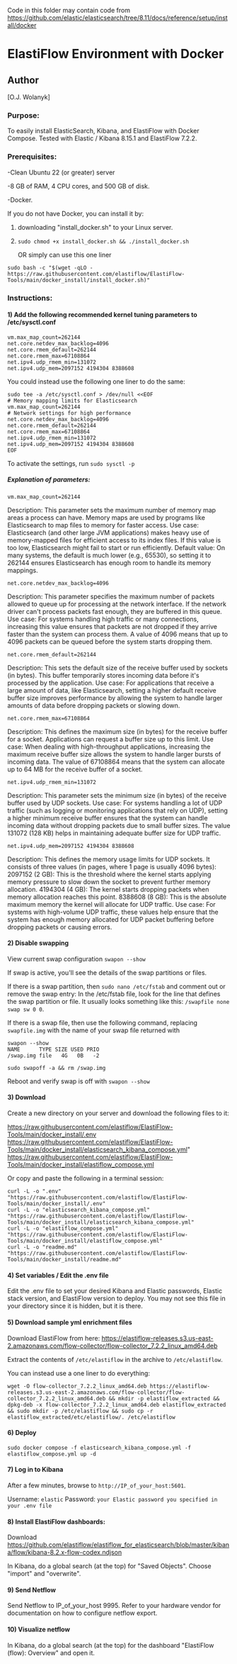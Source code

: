 
Code in this folder may contain code from https://github.com/elastic/elasticsearch/tree/8.11/docs/reference/setup/install/docker

ElastiFlow Environment with Docker
================================  

## Author
[O.J. Wolanyk]

### Purpose:
To easily install ElasticSearch, Kibana, and ElastiFlow with Docker Compose. Tested with Elastic / Kibana 8.15.1 and ElastiFlow 7.2.2.

### Prerequisites:
-Clean Ubuntu 22 (or greater) server

-8 GB of RAM, 4 CPU cores, and 500 GB of disk.

-Docker. 

If you do not have Docker, you can install it by:
1) downloading "install_docker.sh" to your Linux server.
2) `sudo chmod +x install_docker.sh && ./install_docker.sh`
   
   OR simply can use this one liner

```
sudo bash -c "$(wget -qLO - https://raw.githubusercontent.com/elastiflow/ElastiFlow-Tools/main/docker_install/install_docker.sh)"
```

### Instructions:

#### 1) Add the following recommended kernel tuning parameters to /etc/sysctl.conf

```
vm.max_map_count=262144
net.core.netdev_max_backlog=4096
net.core.rmem_default=262144
net.core.rmem_max=67108864
net.ipv4.udp_rmem_min=131072
net.ipv4.udp_mem=2097152 4194304 8388608
```

You could instead use the following one liner to do the same:

```
sudo tee -a /etc/sysctl.conf > /dev/null <<EOF
# Memory mapping limits for Elasticsearch
vm.max_map_count=262144
# Network settings for high performance
net.core.netdev_max_backlog=4096
net.core.rmem_default=262144
net.core.rmem_max=67108864
net.ipv4.udp_rmem_min=131072
net.ipv4.udp_mem=2097152 4194304 8388608
EOF
```

To activate the settings, run `sudo sysctl -p`

##### Explanation of parameters:

`vm.max_map_count=262144`

Description: This parameter sets the maximum number of memory map areas a process can have. Memory maps are used by programs like Elasticsearch to map files to memory for faster access.
Use case: Elasticsearch (and other large JVM applications) makes heavy use of memory-mapped files for efficient access to its index files. If this value is too low, Elasticsearch might fail to start or run efficiently.
Default value: On many systems, the default is much lower (e.g., 65530), so setting it to 262144 ensures Elasticsearch has enough room to handle its memory mappings.

`net.core.netdev_max_backlog=4096`

Description: This parameter specifies the maximum number of packets allowed to queue up for processing at the network interface. If the network driver can't process packets fast enough, they are buffered in this queue.
Use case: For systems handling high traffic or many connections, increasing this value ensures that packets are not dropped if they arrive faster than the system can process them. A value of 4096 means that up to 4096 packets can be queued before the system starts dropping them.

`net.core.rmem_default=262144`

Description: This sets the default size of the receive buffer used by sockets (in bytes). This buffer temporarily stores incoming data before it's processed by the application.
Use case: For applications that receive a large amount of data, like Elasticsearch, setting a higher default receive buffer size improves performance by allowing the system to handle larger amounts of data before dropping packets or slowing down.

`net.core.rmem_max=67108864`

Description: This defines the maximum size (in bytes) for the receive buffer for a socket. Applications can request a buffer size up to this limit.
Use case: When dealing with high-throughput applications, increasing the maximum receive buffer size allows the system to handle larger bursts of incoming data. The value of 67108864 means that the system can allocate up to 64 MB for the receive buffer of a socket.

`net.ipv4.udp_rmem_min=131072`

Description: This parameter sets the minimum size (in bytes) of the receive buffer used by UDP sockets.
Use case: For systems handling a lot of UDP traffic (such as logging or monitoring applications that rely on UDP), setting a higher minimum receive buffer ensures that the system can handle incoming data without dropping packets due to small buffer sizes. The value 131072 (128 KB) helps in maintaining adequate buffer size for UDP traffic.

`net.ipv4.udp_mem=2097152 4194304 8388608`

Description: This defines the memory usage limits for UDP sockets. It consists of three values (in pages, where 1 page is usually 4096 bytes):
2097152 (2 GB): This is the threshold where the kernel starts applying memory pressure to slow down the socket to prevent further memory allocation.
4194304 (4 GB): The kernel starts dropping packets when memory allocation reaches this point.
8388608 (8 GB): This is the absolute maximum memory the kernel will allocate for UDP traffic.
Use case: For systems with high-volume UDP traffic, these values help ensure that the system has enough memory allocated for UDP packet buffering before dropping packets or causing errors.

#### 2) Disable swapping

View current swap configuration `swapon --show`

If swap is active, you'll see the details of the swap partitions or files. 

If there is a swap partition, then `sudo nano /etc/fstab` and comment out or remove the swap entry: In the /etc/fstab file, look for the line that defines the swap partition or file.  It usually looks something like this:
`/swapfile none swap sw 0 0`.

If there is a swap file, then use the following command, replacing `swapfile.img` with the name of your swap file returned with 
```
swapon --show
NAME      TYPE SIZE USED PRIO
/swap.img file   4G   0B   -2
```

`sudo swapoff -a && rm /swap.img`

Reboot and verify swap is off with `swapon --show`

#### 3) Download 
Create a new directory on your server and download the following files to it:

https://raw.githubusercontent.com/elastiflow/ElastiFlow-Tools/main/docker_install/.env
https://raw.githubusercontent.com/elastiflow/ElastiFlow-Tools/main/docker_install/elasticsearch_kibana_compose.yml"
https://raw.githubusercontent.com/elastiflow/ElastiFlow-Tools/main/docker_install/elastiflow_compose.yml

Or copy and paste the following in a terminal session:
```
curl -L -o ".env" "https://raw.githubusercontent.com/elastiflow/ElastiFlow-Tools/main/docker_install/.env"
curl -L -o "elasticsearch_kibana_compose.yml" "https://raw.githubusercontent.com/elastiflow/ElastiFlow-Tools/main/docker_install/elasticsearch_kibana_compose.yml"
curl -L -o "elastiflow_compose.yml" "https://raw.githubusercontent.com/elastiflow/ElastiFlow-Tools/main/docker_install/elastiflow_compose.yml"
curl -L -o "readme.md" "https://raw.githubusercontent.com/elastiflow/ElastiFlow-Tools/main/docker_install/readme.md"
```

#### 4) Set variables / Edit the .env file
Edit the .env file to set your desired Kibana and Elastic passwords, Elastic stack version, and ElastiFlow version to deploy. You may not see this file in your directory since it is hidden, but it is there.

#### 5) Download sample yml enrichment files
Download ElastiFlow from here: 
https://elastiflow-releases.s3.us-east-2.amazonaws.com/flow-collector/flow-collector_7.2.2_linux_amd64.deb

Extract the contents of `/etc/elastiflow` in the archive to `/etc/elastiflow`.

You can instead use a one liner to do everything:
```
wget -O flow-collector_7.2.2_linux_amd64.deb https://elastiflow-releases.s3.us-east-2.amazonaws.com/flow-collector/flow-collector_7.2.2_linux_amd64.deb && mkdir -p elastiflow_extracted && dpkg-deb -x flow-collector_7.2.2_linux_amd64.deb elastiflow_extracted && sudo mkdir -p /etc/elastiflow && sudo cp -r elastiflow_extracted/etc/elastiflow/. /etc/elastiflow
```
#### 6) Deploy 
```
sudo docker compose -f elasticsearch_kibana_compose.yml -f elastiflow_compose.yml up -d
```
#### 7) Log in to Kibana 

After a few minutes, browse to `http://IP_of_your_host:5601`.

Username: `elastic` Password: `your Elastic password you specified in your .env file`

#### 8) Install ElastiFlow dashboards:
Download https://github.com/elastiflow/elastiflow_for_elasticsearch/blob/master/kibana/flow/kibana-8.2.x-flow-codex.ndjson

In Kibana, do a global search (at the top) for "Saved Objects". Choose "import" and "overwrite".

#### 9) Send Netflow
Send Netflow to IP_of_your_host 9995. Refer to your hardware vendor for documentation on how to configure netflow export.

#### 10) Visualize netflow
In Kibana, do a global search (at the top) for the dashboard "ElastiFlow (flow): Overview" and open it.


